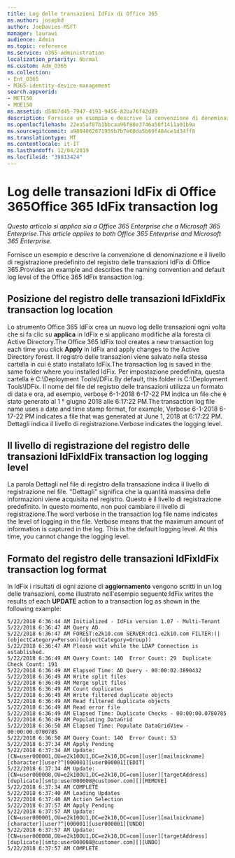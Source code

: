 ```yaml
---
title: Log delle transazioni IdFix di Office 365
ms.author: josephd
author: JoeDavies-MSFT
manager: laurawi
audience: Admin
ms.topic: reference
ms.service: o365-administration
localization_priority: Normal
ms.custom: Adm_O365
ms.collection:
- Ent_O365
- M365-identity-device-management
search.appverid:
- MET150
- MOE150
ms.assetid: d58b7d45-7947-4193-9456-82ba76f42d89
description: Fornisce un esempio e descrive la convenzione di denominazione e il livello di registrazione predefinito del registro delle transazioni IdFix di Office 365.
ms.openlocfilehash: 22ea5af87b1bbcaa96f88e3746a50f1411a01b9a
ms.sourcegitcommit: a9804062071939b7b7e60da5b69f484ce1d34ff8
ms.translationtype: MT
ms.contentlocale: it-IT
ms.lasthandoff: 12/04/2019
ms.locfileid: "39813424"
---
```

# <a name="office-365-idfix-transaction-log"></a><span data-ttu-id="bff04-103">Log delle transazioni IdFix di Office 365</span><span class="sxs-lookup"><span data-stu-id="bff04-103">Office 365 IdFix transaction log</span></span>

<span data-ttu-id="bff04-104">*Questo articolo si applica sia a Office 365 Enterprise che a Microsoft 365 Enterprise*.</span><span class="sxs-lookup"><span data-stu-id="bff04-104">*This article applies to both Office 365 Enterprise and Microsoft 365 Enterprise.*</span></span>

<span data-ttu-id="bff04-105">Fornisce un esempio e descrive la convenzione di denominazione e il livello di registrazione predefinito del registro delle transazioni IdFix di Office 365.</span><span class="sxs-lookup"><span data-stu-id="bff04-105">Provides an example and describes the naming convention and default log level of the Office 365 IdFix transaction log.</span></span>
  
## <a name="idfix-transaction-log-location"></a><span data-ttu-id="bff04-106">Posizione del registro delle transazioni IdFix</span><span class="sxs-lookup"><span data-stu-id="bff04-106">IdFix transaction log location</span></span>

<span data-ttu-id="bff04-107">Lo strumento Office 365 IdFix crea un nuovo log delle transazioni ogni volta che si fa clic su **applica** in IdFix e si applicano modifiche alla foresta di Active Directory.</span><span class="sxs-lookup"><span data-stu-id="bff04-107">The Office 365 IdFix tool creates a new transaction log each time you click **Apply** in IdFix and apply changes to the Active Directory forest.</span></span> <span data-ttu-id="bff04-108">Il registro delle transazioni viene salvato nella stessa cartella in cui è stato installato IdFix.</span><span class="sxs-lookup"><span data-stu-id="bff04-108">The transaction log is saved in the same folder where you installed IdFix.</span></span> <span data-ttu-id="bff04-109">Per impostazione predefinita, questa cartella è C:\Deployment Tools\IDFix.</span><span class="sxs-lookup"><span data-stu-id="bff04-109">By default, this folder is C:\Deployment Tools\IDFix.</span></span> <span data-ttu-id="bff04-110">Il nome del file del registro delle transazioni utilizza un formato di data e ora, ad esempio, verbose 6-1-2018 6-17-22 PM indica un file che è stato generato al 1 ° giugno 2018 alle 6:17:22 PM.</span><span class="sxs-lookup"><span data-stu-id="bff04-110">The transaction log file name uses a date and time stamp format, for example, Verbose 6-1-2018 6-17-22 PM indicates a file that was generated at June 1, 2018 at 6:17:22 PM.</span></span> <span data-ttu-id="bff04-111">Dettagli indica il livello di registrazione.</span><span class="sxs-lookup"><span data-stu-id="bff04-111">Verbose indicates the logging level.</span></span> 
  
## <a name="idfix-transaction-log-logging-level"></a><span data-ttu-id="bff04-112">Il livello di registrazione del registro delle transazioni IdFix</span><span class="sxs-lookup"><span data-stu-id="bff04-112">IdFix transaction log logging level</span></span>

<span data-ttu-id="bff04-p102">La parola Dettagli nel file di registro della transazione indica il livello di registrazione nel file. "Dettagli" significa che la quantità massima delle informazioni viene acquisita nel registro. Questo è il livello di registrazione predefinito. In questo momento, non puoi cambiare il livello di registrazione.</span><span class="sxs-lookup"><span data-stu-id="bff04-p102">The word verbose in the transaction log file name indicates the level of logging in the file. Verbose means that the maximum amount of information is captured in the log. This is the default logging level. At this time, you cannot change the logging level.</span></span>
  
## <a name="idfix-transaction-log-format"></a><span data-ttu-id="bff04-117">Formato del registro delle transazioni IdFix</span><span class="sxs-lookup"><span data-stu-id="bff04-117">IdFix transaction log format</span></span>

<span data-ttu-id="bff04-118">In IdFix i risultati di ogni azione di **aggiornamento** vengono scritti in un log delle transazioni, come illustrato nell'esempio seguente:</span><span class="sxs-lookup"><span data-stu-id="bff04-118">IdFix writes the results of each **UPDATE** action to a transaction log as shown in the following example:</span></span>
  
```
5/22/2018 6:36:44 AM Initialized - IdFix version 1.07 - Multi-Tenant
5/22/2018 6:36:47 AM Query AD
5/22/2018 6:36:47 AM FOREST:e2k10.com SERVER:dc1.e2k10.com FILTER:(|(objectCategory=Person)(objectCategory=Group))
5/22/2018 6:36:47 AM Please wait while the LDAP Connection is established.
5/22/2018 6:36:49 AM Query Count: 140  Error Count: 29  Duplicate Check Count: 191
5/22/2018 6:36:49 AM Elapsed Time: AD Query - 00:00:02.3890432
5/22/2018 6:36:49 AM Write split files
5/22/2018 6:36:49 AM Merge split files
5/22/2018 6:36:49 AM Count duplicates
5/22/2018 6:36:49 AM Write filtered duplicate objects
5/22/2018 6:36:49 AM Read filtered duplicate objects
5/22/2018 6:36:49 AM Read error file
5/22/2018 6:36:49 AM Elapsed Time: Duplicate Checks - 00:00:00.0780785
5/22/2018 6:36:49 AM Populating DataGrid
5/22/2018 6:36:50 AM Elapsed Time: Populate DataGridView - 00:00:00.0780785
5/22/2018 6:36:50 AM Query Count: 140  Error Count: 53
5/22/2018 6:37:34 AM Apply Pending
5/22/2018 6:37:34 AM Update: [CN=user000001,OU=e2k10OU1,DC=e2k10,DC=com][user][mailnickname][character][user?^|000001][user000001][EDIT]
5/22/2018 6:37:34 AM Update: [CN=user000008,OU=e2k10OU1,DC=e2k10,DC=com][user][targetAddress][duplicate][smtp:user000008@customer.com][][REMOVE]
5/22/2018 6:37:34 AM COMPLETE
5/22/2018 6:37:40 AM Loading Updates
5/22/2018 6:37:40 AM Action Selection
5/22/2018 6:37:57 AM Apply Pending
5/22/2018 6:37:57 AM Update: [CN=user000001,OU=e2k10OU1,DC=e2k10,DC=com][user][mailnickname][character][user?^|000001][user000001][UNDO]
5/22/2018 6:37:57 AM Update: [CN=user000008,OU=e2k10OU1,DC=e2k10,DC=com][user][targetAddress][duplicate][smtp:user000008@customer.com][][UNDO]
5/22/2018 6:37:57 AM COMPLETE

```